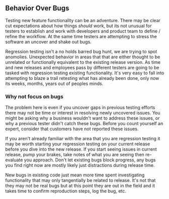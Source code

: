 ## Behavior Over Bugs

Testing new feature functionality can be an adventure. There may be clear cut expectations about how things *should* work, but its not unusual for testers to establish and work with developers and product team to define / refine the workflow. At the same time testers are attempting to stress the software an uncover and shake out bugs. 

Regression testing isn't a no holds barred bug hunt, we are trying to spot anomolies. Unexpected behavior in areas that that are either thought to be unrelated or functionally equivalent to the existing release version. As time and new releases and employees pass by different testers are going to be tasked with regression testing existing functionality. It's very easy to fall into attempting to blaze a trail retesting what has already been done, only now its weeks, months, years out of peoples minds.

### Why not focus on bugs
The problem here is even if you uncover gaps in previous testing efforts there may not be time or interest in resolving newly uncovered issues. You might be asking why a business wouldn't want to address these issues, or why a previous tester didn't catch these bugs. Before you count yourself an expert, consider that customers have not reported these issues. 

If you aren't already familiar with the area that you are regression testing it may be worth starting your regression testing on your current release before you dive into the new release. If you start seeing issues in current release, pump your brakes, take notes of what you are seeing then re-evaluate you approach. Don't let existing bugs block progress, any bugs you find right now are mostly likely just distractions during release time.  

New bugs in existing code just mean more time spent investigating functionality that may only tangentially be related to release. It's not that they may not be real bugs but at this point they are out in the field and it takes time to confirm reproduction steps, log the bug, etc.

